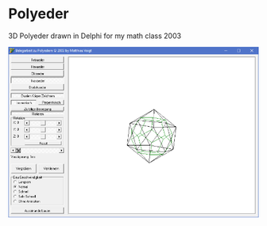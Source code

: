 # Polyeder
3D Polyeder drawn in Delphi for my math class 2003

![screenshot of Polyeder](https://github.com/Matt-17/Polyeder/raw/master/Doc/screenshot.png "Screenshot")
